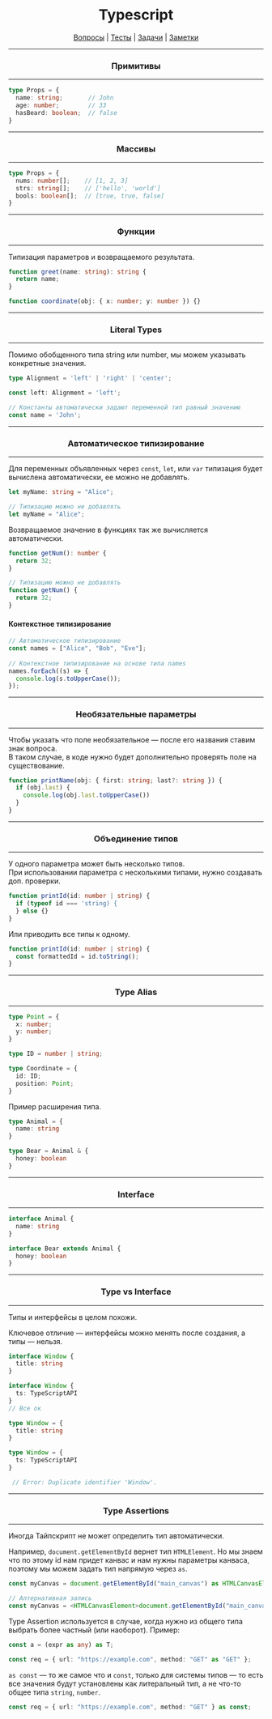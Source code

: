 <div align="center">

# Typescript

[Вопросы](https://github.com/dollaween/javascript-questions)
|
[Тесты](https://github.com/dollaween/javascript-tests)
|
[Задачи](https://github.com/dollaween/javascript-tasks)
|
[Заметки](https://github.com/dollaween/javascript-notes)

</div>

---

<div align="center">

  ### Примитивы

</div>

---

```ts
type Props = {
  name: string;       // John
  age: number;        // 33
  hasBeard: boolean;  // false
}
```

---

<div align="center">

  ### Массивы

</div>

---

```ts
type Props = {
  nums: number[];    // [1, 2, 3]
  strs: string[];    // ['hello', 'world']
  bools: boolean[];  // [true, true, false]
}
```

---

<div align="center">

  ### Функции

</div>

---

Типизация параметров и возвращаемого результата.

```ts
function greet(name: string): string {
  return name;
}
```

```ts
function coordinate(obj: { x: number; y: number }) {}
```

---

<div align="center">

  ### Literal Types

</div>

---

Помимо обобщенного типа string или number, мы можем указывать конкретные значения.

```ts
type Alignment = 'left' | 'right' | 'center';

const left: Alignment = 'left';
```

```ts
// Константы автоматически задают переменной тип равный значению
const name = 'John';
```


---

<div align="center">

  ### Автоматическое типизирование

</div>

---

Для переменных объявленных через `const`, `let`, или `var` типизация будет вычислена автоматически, ее можно не добавлять.

```ts
let myName: string = "Alice";

// Типизацию можно не добавлять
let myName = "Alice";
```

Возвращаемое значение в функциях так же вычисляется автоматически.

```ts
function getNum(): number {
  return 32;
}

// Типизацию можно не добавлять
function getNum() {
  return 32;
}
```

#### Контекстное типизирование

```ts
// Автоматическое типизирование
const names = ["Alice", "Bob", "Eve"];
 
// Контекстное типизирование на основе типа names
names.forEach((s) => {
  console.log(s.toUpperCase());
});
```

---

<div align="center">

  ### Необязательные параметры

</div>

---

Чтобы указать что поле необязательное — после его названия ставим знак вопроса.  
В таком случае, в коде нужно будет дополнительно проверять поле на существование.

```ts
function printName(obj: { first: string; last?: string }) {
  if (obj.last) {
    console.log(obj.last.toUpperCase())
  }
}
```

---

<div align="center">

  ### Объединение типов

</div>

---

У одного параметра может быть несколько типов.  
При использовании параметра с несколькими типами, нужно создавать доп. проверки.

```ts
function printId(id: number | string) {
  if (typeof id === 'string) {
  } else {}
}
```

Или приводить все типы к одному.
```ts
function printId(id: number | string) {
  const formattedId = id.toString();
}
```

---

<div align="center">

  ### Type Alias

</div>

---

```ts
type Point = {
  x: number;
  y: number;
}

type ID = number | string;

type Coordinate = {
  id: ID;
  position: Point;
}
```

Пример расширения типа.

```ts
type Animal = {
  name: string
}

type Bear = Animal & { 
  honey: boolean 
}
```

---

<div align="center">

  ### Interface

</div>

---

```ts
interface Animal {
  name: string
}

interface Bear extends Animal {
  honey: boolean
}
```

---

<div align="center">

  ### Type vs Interface

</div>

---

Типы и интерфейсы в целом похожи.

Ключевое отличие — интерфейсы можно менять после создания, а типы — нельзя.

```ts
interface Window {
  title: string
}

interface Window {
  ts: TypeScriptAPI
}
// Все ок
```

```ts
type Window = {
  title: string
}

type Window = {
  ts: TypeScriptAPI
}

 // Error: Duplicate identifier 'Window'.
```

---

<div align="center">

  ### Type Assertions

</div>

---

Иногда Тайпскрипт не может определить тип автоматически.

Например, `document.getElementById` вернет тип `HTMLElement`. Но мы знаем что по этому id нам придет канвас и нам нужны параметры канваса, поэтому мы можем задать тип напрямую через `as`.

```ts
const myCanvas = document.getElementById("main_canvas") as HTMLCanvasElement;

// Алтернативная запись
const myCanvas = <HTMLCanvasElement>document.getElementById("main_canvas");
```

Type Assertion используется в случае, когда нужно из общего типа выбрать более частный (или наоборот). Пример:

```ts
const a = (expr as any) as T;
```

```ts
const req = { url: "https://example.com", method: "GET" as "GET" };
```

`as const` — то же самое что и `const`, только для системы типов — то есть все значения будут установлены как литеральный тип, а не что-то общее типа `string`, `number`.

```ts
const req = { url: "https://example.com", method: "GET" } as const;
```














